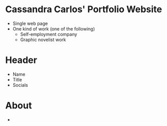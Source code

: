 # Cassandra Carlos' Portfolio Website

* Single web page
* One kind of work (one of the following)
    * Self-employment company
    * Graphic novelist work

# Header

* Name
* Title
* Socials

# About

* 